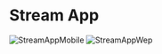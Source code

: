 # Stream App


![StreamAppMobile](https://user-images.githubusercontent.com/81623956/115834969-14322b00-a416-11eb-9237-f0ad6877cee7.jpg)
![StreamAppWep](https://user-images.githubusercontent.com/81623956/115834980-15fbee80-a416-11eb-830c-2977ee8e8206.png)


